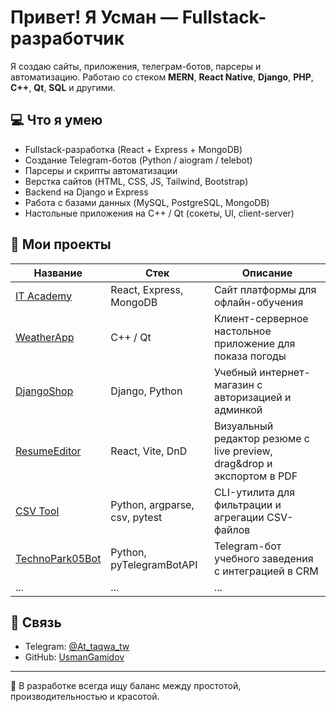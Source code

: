 # Привет! Я Усман — Fullstack-разработчик

Я создаю сайты, приложения, телеграм-ботов, парсеры и автоматизацию. Работаю со стеком **MERN**, **React Native**, **Django**, **PHP**, **C++**, **Qt**, **SQL** и другими.

## 💻 Что я умею

- Fullstack-разработка (React + Express + MongoDB)
- Создание Telegram-ботов (Python / aiogram / telebot)
- Парсеры и скрипты автоматизации
- Верстка сайтов (HTML, CSS, JS, Tailwind, Bootstrap)
- Backend на Django и Express
- Работа с базами данных (MySQL, PostgreSQL, MongoDB)
- Настольные приложения на C++ / Qt (сокеты, UI, client-server)

## 📂 Мои проекты

| Название | Стек | Описание |
|----------|------|----------|
| [IT Academy](https://github.com/UsmanGamidov/Site-It-Academy) | React, Express, MongoDB | Сайт платформы для офлайн-обучения |
| [WeatherApp](https://github.com/UsmanGamidov/WeatherMonitorApp) | C++ / Qt | Клиент-серверное настольное приложение для показа погоды |
| [DjangoShop](https://github.com/UsmanGamidov/shop) | Django, Python | Учебный интернет-магазин с авторизацией и админкой |
| [ResumeEditor](https://github.com/UsmanGamidov/resume_editor) | React, Vite, DnD | Визуальный редактор резюме с live preview, drag&drop и экспортом в PDF |
| [CSV Tool](https://github.com/UsmanGamidov/csv_tool) | Python, argparse, csv, pytest | CLI-утилита для фильтрации и агрегации CSV-файлов |
| [TechnoPark05Bot](https://github.com/UsmanGamidov/tg_technopark) | Python, pyTelegramBotAPI | Telegram-бот учебного заведения с интеграцией в CRM |
| ... | ... | ... |

## 🔗 Связь

- Telegram: [@At_taqwa_tw](https://t.me/At_taqwa_tw)
- GitHub: [UsmanGamidov](https://github.com/UsmanGamidov)

---

📌 В разработке всегда ищу баланс между простотой, производительностью и красотой.
